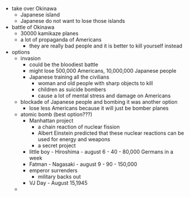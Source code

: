 - take over Okinawa 
	- Japanese island
	- Japanese do not want to lose those islands
- battle of Okinawa
	- 30000 kamikaze planes
	- a lot of propaganda of Americans 
		- they are really bad people and it is better to kill yourself instead
- options
	- invasion
		- could be the bloodiest battle
		- might lose 500,000 Americans, 10,000,000 Japanese people
		- Japanese training all the civilians
			- woman and old people with sharp objects to kill
			- children as suicide bombers
			- cause a lot of mental stress and damage on Americans
	- blockade of Japanese people and bombing it was another option
		- lose less Americans because it will just be bomber planes
	- atomic bomb (best option???)
		- Manhattan project
			- a chain reaction of nuclear fission
			- Albert Einstein predicted that these nuclear reactions can be used for energy and weapons
			- a secret project
		- little boy - Hiroshima - august 6 - 40 - 80,000 Germans in a week
		- Fatman - Nagasaki - august 9 - 90 - 150,000
		- emperor surrenders
			- military backs out
		- VJ Day - August 15,1945
	- 